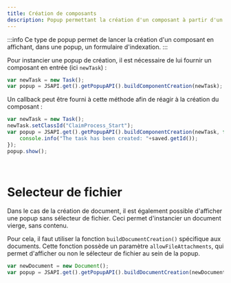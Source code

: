 ```yaml
---
title: Création de composants
description: Popup permettant la création d'un composant à partir d'un formulaire d'indexation.
---
```


:::info
Ce type de popup permet de lancer la création d'un composant en affichant, dans une popup, un formulaire d'indexation.
:::


Pour instancier une popup de création, il est nécessaire de lui fournir un composant en entrée (ici ``newTask``) : 

```javascript
var newTask = new Task();
var popup = JSAPI.get().getPopupAPI().buildComponentCreation(newTask);
```

Un callback peut être fourni à cette méthode afin de réagir à la création du composant : 

```javascript
var newTask = new Task();
newTask.setClassId("ClaimProcess_Start");
var popup = JSAPI.get().getPopupAPI().buildComponentCreation(newTask, function(saved){
    console.info("The task has been created: "+saved.getId());
});
popup.show();
```

&nbsp;
# Selecteur de fichier

Dans le cas de la création de document, il est également possible d'afficher une popup sans sélecteur de fichier. Ceci permet d'instancier un document vierge, sans contenu.

Pour cela, il faut utiliser la fonction ``buildDocumentCreation()`` spécifique aux documents. Cette fonction possède un paramètre ``allowFileAttachments``, qui permet d'afficher ou non le sélecteur de fichier au sein de la popup.


```javascript
var newDocument = new Document();
var popup = JSAPI.get().getPopupAPI().buildDocumentCreation(newDocument, false);
```